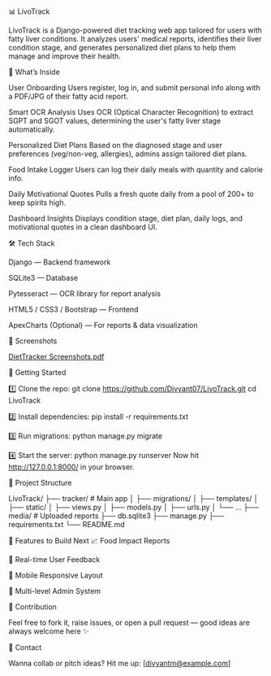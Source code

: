 📊 LivoTrack

LivoTrack is a Django-powered diet tracking web app tailored for users with fatty liver conditions.
It analyzes users' medical reports, identifies their liver condition stage, and generates personalized diet plans to help them manage and improve their health.

🥑 What’s Inside

User Onboarding
Users register, log in, and submit personal info along with a PDF/JPG of their fatty acid report.

Smart OCR Analysis
Uses OCR (Optical Character Recognition) to extract SGPT and SGOT values, determining the user's fatty liver stage automatically.

Personalized Diet Plans
Based on the diagnosed stage and user preferences (veg/non-veg, allergies), admins assign tailored diet plans.

Food Intake Logger
Users can log their daily meals with quantity and calorie info.

Daily Motivational Quotes
Pulls a fresh quote daily from a pool of 200+ to keep spirits high.

Dashboard Insights
Displays condition stage, diet plan, daily logs, and motivational quotes in a clean dashboard UI.

🛠️ Tech Stack

Django — Backend framework

SQLite3 — Database

Pytesseract — OCR library for report analysis

HTML5 / CSS3 / Bootstrap — Frontend

ApexCharts (Optional) — For reports & data visualization

📸 Screenshots

[DietTracker Screenshots.pdf](https://github.com/user-attachments/files/19829764/DietTracker.Screenshots.pdf)

🚀 Getting Started

1️⃣ Clone the repo:
git clone https://github.com/Divyant07/LivoTrack.git
cd LivoTrack

2️⃣ Install dependencies:
pip install -r requirements.txt

3️⃣ Run migrations:
python manage.py migrate

4️⃣ Start the server:
python manage.py runserver
Now hit http://127.0.0.1:8000/ in your browser.

📂 Project Structure

LivoTrack/
├── tracker/               # Main app
│   ├── migrations/
│   ├── templates/
│   ├── static/
│   ├── views.py
│   ├── models.py
│   ├── urls.py
│   └── ...
├── media/                  # Uploaded reports
├── db.sqlite3
├── manage.py
├── requirements.txt
└── README.md

🎯 Features to Build Next
📈 Food Impact Reports

💬 Real-time User Feedback

📱 Mobile Responsive Layout

🔐 Multi-level Admin System

📣 Contribution

Feel free to fork it, raise issues, or open a pull request — good ideas are always welcome here ✨

📧 Contact

Wanna collab or pitch ideas? Hit me up: [divyantm@example.com]
